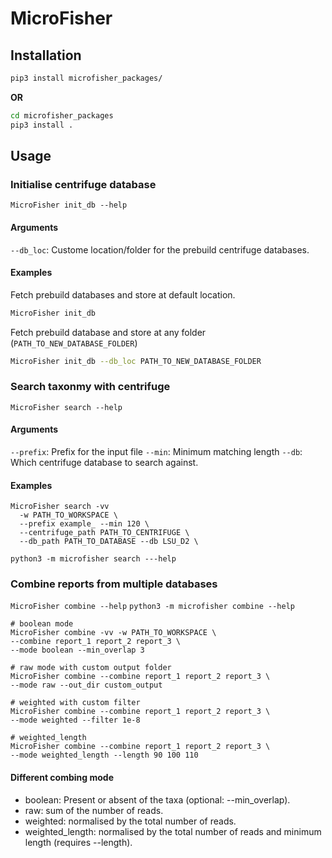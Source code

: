 # MicroFisher

## Installation
```bash
pip3 install microfisher_packages/
```
**OR**
```bash
cd microfisher_packages
pip3 install .
```

## Usage
### Initialise centrifuge database
`MicroFisher init_db --help`
#### Arguments
`--db_loc`: Custome location/folder for the prebuild centrifuge databases.

#### Examples
Fetch prebuild databases and store at default location.
```bash
MicroFisher init_db
```
Fetch prebuild database and store at any folder (`PATH_TO_NEW_DATABASE_FOLDER`)
```bash
MicroFisher init_db --db_loc PATH_TO_NEW_DATABASE_FOLDER
```

### Search taxonmy with centrifuge
`MicroFisher search --help`

#### Arguments
`--prefix`: Prefix for the input file
`--min`: Minimum matching length
`--db`: Which centrifuge database to search against.
#### Examples
```
MicroFisher search -vv  
  -w PATH_TO_WORKSPACE \
  --prefix example_ --min 120 \
  --centrifuge_path PATH_TO_CENTRIFUGE \
  --db_path PATH_TO_DATABASE --db LSU_D2 \
```

```
python3 -m microfisher search ---help
```


### Combine reports from multiple databases
`MicroFisher combine --help`
`python3 -m microfisher combine --help`


```
# boolean mode
MicroFisher combine -vv -w PATH_TO_WORKSPACE \
--combine report_1 report_2 report_3 \
--mode boolean --min_overlap 3

# raw mode with custom output folder
MicroFisher combine --combine report_1 report_2 report_3 \
--mode raw --out_dir custom_output

# weighted with custom filter
MicroFisher combine --combine report_1 report_2 report_3 \
--mode weighted --filter 1e-8

# weighted_length
MicroFisher combine --combine report_1 report_2 report_3 \
--mode weighted_length --length 90 100 110
```

#### Different combing mode
- boolean: Present or absent of the taxa (optional: --min_overlap).
- raw: sum of the number of reads.
- weighted: normalised by the total number of reads.
- weighted_length: normalised by the total number of reads and minimum length (requires --length).
